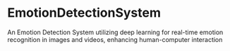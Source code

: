 # EmotionDetectionSystem
An Emotion Detection System utilizing deep learning for real-time emotion recognition in images and videos, enhancing human-computer interaction
